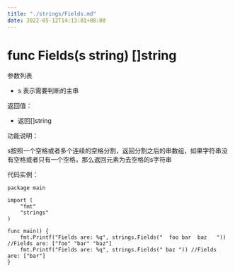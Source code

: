 ```yaml
---
title: "./strings/Fields.md"
date: 2022-05-12T14:13:01+08:00
---
```

# func Fields(s string) []string

参数列表

- s 表示需要判断的主串

返回值：

- 返回[]string 

功能说明：

s按照一个空格或者多个连续的空格分割，返回分割之后的串数组，如果字符串没有空格或者只有一个空格，那么返回元素为去空格的s字符串

代码实例：

	package main
	
	import (
		"fmt"
		"strings"
	)
	
	func main() {
		fmt.Printf("Fields are: %q", strings.Fields("  foo bar  baz   ")) //Fields are: ["foo" "bar" "baz"]
		fmt.Printf("Fields are: %q", strings.Fields(" baz ")) //Fields are: ["bar"]
	}
